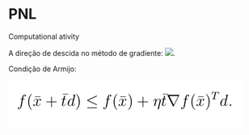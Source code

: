 # PNL
Computational ativity 

 A direção de descida no método de gradiente: <img src="https://render.githubusercontent.com/render/math?math=d^{k}=-\nabla f(x^{k})">.

 Condição de Armijo:

![Armijo | 20%](/images/armijo.png)

